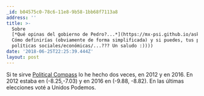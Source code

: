 ```yaml
---
_id: b04575c0-78c6-11e8-9b58-1bb68f7113a8
address: ''
title: >-
  Sobre
  [*Qué opinas del gobierno de Pedro?...*](https://mx-psi.github.io/ask/2018/06/06/145ea600-69e3-11e8-923b-09e0420093dc/=
  Cómo definirías (obviamente de forma simplificada) y si puedes, tus posturas
  políticas sociales/económicas/...??? Un saludo :))))
date: '2018-06-25T22:25:39.444Z'
layout: post
---
```

 
 Si te sirve [Political Compass](https://www.politicalcompass.org/) lo he hecho dos veces, en 2012 y en 2016. En 2012 estaba en (-8.25,-7.03) y en 2016 en (-9.88, -8.82). En las últimas elecciones voté a Unidos Podemos.
